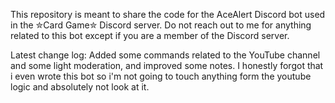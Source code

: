 This repository is meant to share the code for the AceAlert Discord bot used in the ✮Card Game✮ Discord server.
Do not reach out to me for anything related to this bot except if you are a member of the Discord server.

Latest change log:
Added some commands related to the YouTube channel and some light moderation, and improved some notes.
I honestly forgot that i even wrote this bot so i'm not going to touch anything form the youtube logic and absolutely not look at it.